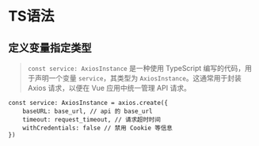 

# TS语法



## 定义变量指定类型

> `const service: AxiosInstance` 是一种使用 TypeScript 编写的代码，用于声明一个变量 `service`，其类型为 `AxiosInstance`。这通常用于封装 Axios 请求，以便在 Vue 应用中统一管理 API 请求。

```vue3
const service: AxiosInstance = axios.create({
    baseURL: base_url, // api 的 base_url
    timeout: request_timeout, // 请求超时时间
    withCredentials: false // 禁用 Cookie 等信息
})
```

